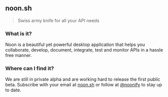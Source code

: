 ## noon.sh
> Swiss army knife for all your API needs

### What is it?
Noon is a beautiful yet powerful desktop application that helps you collaborate, develop, document, integrate, test and monitor APIs in a hassle free manner.

### Where can I find it?
We are still in private alpha and are working hard to release the first public beta. Subscribe with your email at [noon.sh](http://noonify.github.io) or follow at [@noonify](https://twitter.com/noonify) to stay up to date.
